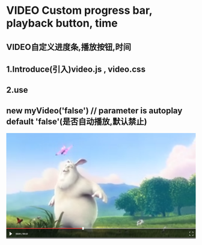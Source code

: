 VIDEO Custom progress bar, playback button, time
===================================
VIDEO自定义进度条,播放按钮,时间
----------------------------
## 1.Introduce(引入)video.js , video.css <br>
## 2.use<br>
## new myVideo('false') // parameter  is autoplay  default 'false'(是否自动播放,默认禁止) <br>
![image](https://github.com/xh747364/videoCustom/blob/master/videoDemo/images/video.png)